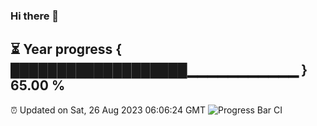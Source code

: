 ### Hi there 👋
⏳ Year progress { ███████████████████▁▁▁▁▁▁▁▁▁▁▁ } 65.00 %
---
⏰ Updated on Sat, 26 Aug 2023 06:06:24 GMT
![Progress Bar CI](https://github.com/Moyi321/Moyi321/workflows/Progress%20Bar%20CI/badge.svg)
